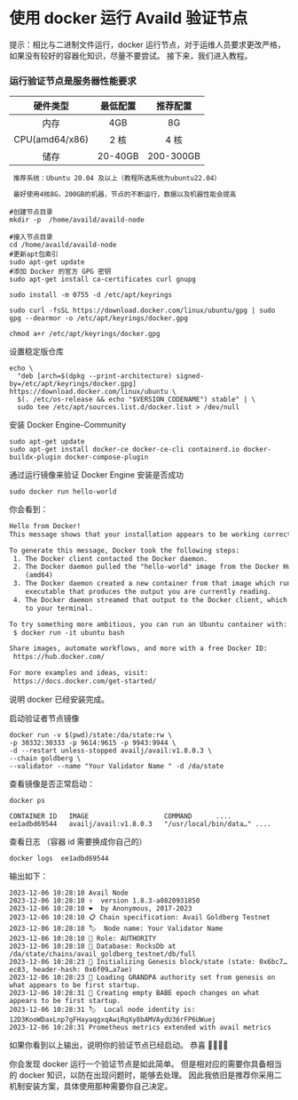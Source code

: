 # 使用 docker 运行 Availd 验证节点

提示：相比与二进制文件运行，docker 运行节点，对于运维人员要求更改严格，如果没有较好的容器化知识，尽量不要尝试。
接下来，我们进入教程。

### 运行验证节点是服务器性能要求

|    硬件类型    | 最低配置 | 推荐配置  |
| :------------: | :------: | :-------: |
|      内存      |   4GB    |    8G     |
| CPU(amd64/x86) |   2 核   |   4 核    |
|      储存      | 20-40GB  | 200-300GB |

```txt
 推荐系统：Ubuntu 20.04 及以上（教程所选系统为ubuntu22.04）

 最好使用4核8G，200GB的机器，节点的不断运行，数据以及机器性能会提高
```

```shell
#创建节点目录
mkdir -p  /home/availd/availd-node

#接入节点目录
cd /home/availd/availd-node
#更新apt包索引
sudo apt-get update
#添加 Docker 的官方 GPG 密钥
sudo apt-get install ca-certificates curl gnupg

sudo install -m 0755 -d /etc/apt/keyrings

sudo curl -fsSL https://download.docker.com/linux/ubuntu/gpg | sudo gpg --dearmor -o /etc/apt/keyrings/docker.gpg

chmod a+r /etc/apt/keyrings/docker.gpg
```

设置稳定版仓库

```shell
echo \
  "deb [arch=$(dpkg --print-architecture) signed-by=/etc/apt/keyrings/docker.gpg] https://download.docker.com/linux/ubuntu \
  $(. /etc/os-release && echo "$VERSION_CODENAME") stable" | \
  sudo tee /etc/apt/sources.list.d/docker.list > /dev/null
```

安装 Docker Engine-Community

```shell
sudo apt-get update
sudo apt-get install docker-ce docker-ce-cli containerd.io docker-buildx-plugin docker-compose-plugin
```

通过运行镜像来验证 Docker Engine 安装是否成功

```shell
sudo docker run hello-world
```

你会看到：

```txt
Hello from Docker!
This message shows that your installation appears to be working correctly.

To generate this message, Docker took the following steps:
 1. The Docker client contacted the Docker daemon.
 2. The Docker daemon pulled the "hello-world" image from the Docker Hub.
    (amd64)
 3. The Docker daemon created a new container from that image which runs the
    executable that produces the output you are currently reading.
 4. The Docker daemon streamed that output to the Docker client, which sent it
    to your terminal.

To try something more ambitious, you can run an Ubuntu container with:
 $ docker run -it ubuntu bash

Share images, automate workflows, and more with a free Docker ID:
 https://hub.docker.com/

For more examples and ideas, visit:
 https://docs.docker.com/get-started/
```

说明 docker 已经安装完成。

启动验证者节点镜像

```shell
docker run -v $(pwd)/state:/da/state:rw \
-p 30332:30333 -p 9614:9615 -p 9943:9944 \
-d --restart unless-stopped availj/avail:v1.8.0.3 \
--chain goldberg \
--validator --name "Your Validator Name " -d /da/state

```

查看镜像是否正常启动：

```shell
docker ps
```

```shell
CONTAINER ID   IMAGE                   COMMAND      ....
ee1adbd69544   availj/avail:v1.8.0.3   "/usr/local/bin/data…" ....
```

查看日志 （容器 id 需要换成你自己的）

```shell
docker logs  ee1adbd69544
```

输出如下：

```shell
2023-12-06 10:28:10 Avail Node
2023-12-06 10:28:10 ✌️  version 1.8.3-a0820931850
2023-12-06 10:28:10 ❤️  by Anonymous, 2017-2023
2023-12-06 10:28:10 📋 Chain specification: Avail Goldberg Testnet
2023-12-06 10:28:10 🏷  Node name: Your Validator Name
2023-12-06 10:28:10 👤 Role: AUTHORITY
2023-12-06 10:28:10 💾 Database: RocksDb at /da/state/chains/avail_goldberg_testnet/db/full
2023-12-06 10:28:23 🔨 Initializing Genesis block/state (state: 0x6bc7…ec83, header-hash: 0x6f09…a7ae)
2023-12-06 10:28:23 👴 Loading GRANDPA authority set from genesis on what appears to be first startup.
2023-12-06 10:28:31 👶 Creating empty BABE epoch changes on what appears to be first startup.
2023-12-06 10:28:31 🏷  Local node identity is: 12D3KooWDaxLnp7gFHayaqgxqAwiRqXy8bAMVAydU36rFP6UWuej
2023-12-06 10:28:31 Prometheus metrics extended with avail metrics

```

如果你看到以上输出，说明你的验证节点已经启动。
恭喜 🎉🎉🎉🎉

你会发现 docker 运行一个验证节点是如此简单。
但是相对应的需要你具备相当的 docker 知识，以防在出现问题时，能够去处理。
因此我依旧是推荐你采用二机制安装方案，具体使用那种需要你自己决定。
